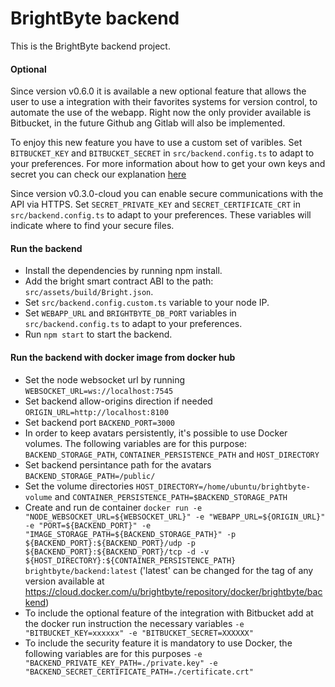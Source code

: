 # BrightByte backend
This is the BrightByte backend project.

 #### Optional

 Since version v0.6.0 it is available a new optional feature that allows the user to use a integration with their favorites systems for version control, to automate the use of the webapp. Right now the only provider available is Bitbucket, in the future Github ang Gitlab will also be implemented.
 
 To enjoy this new feature you have to use a custom set of varibles.
 Set `BITBUCKET_KEY` and `BITBUCKET_SECRET` in `src/backend.config.ts` to adapt to your preferences.
 For more information about how to get your own keys and secret you can check our explanation [here](https://tech.tribalyte.eu/blog-brightbyte-v0-6)

Since version v0.3.0-cloud you can enable secure communications with the API via HTTPS.
Set `SECRET_PRIVATE_KEY` and `SECRET_CERTIFICATE_CRT` in `src/backend.config.ts` to adapt to your preferences. These variables will indicate where to find your secure files.

 #### Run the backend

- Install the dependencies by running npm install.
- Add the bright smart contract ABI to the path: `src/assets/build/Bright.json`.
- Set `src/backend.config.custom.ts` variable to your node IP.
- Set `WEBAPP_URL` and `BRIGHTBYTE_DB_PORT` variables in `src/backend.config.ts` to adapt to your preferences.
- Run `npm start` to start the backend.

 #### Run the backend with docker image from docker hub

- Set the node websocket url by running `WEBSOCKET_URL=ws://localhost:7545`
- Set backend allow-origins direction if needed `ORIGIN_URL=http://localhost:8100`
- Set backend port `BACKEND_PORT=3000`
- In order to keep avatars persistently, it's possible to use Docker volumes. The following variables are for this purpose: `BACKEND_STORAGE_PATH`, `CONTAINER_PERSISTENCE_PATH` and `HOST_DIRECTORY`
- Set backend persintance path for the avatars `BACKEND_STORAGE_PATH=/public/`
- Set the volume directories `HOST_DIRECTORY=/home/ubuntu/brightbyte-volume` and `CONTAINER_PERSISTENCE_PATH=$BACKEND_STORAGE_PATH`
- Create and run de container `docker run -e "NODE_WEBSOCKET_URL=${WEBSOCKET_URL}" -e "WEBAPP_URL=${ORIGIN_URL}"  -e "PORT=${BACKEND_PORT}" -e "IMAGE_STORAGE_PATH=${BACKEND_STORAGE_PATH}" -p ${BACKEND_PORT}:${BACKEND_PORT}/udp -p  ${BACKEND_PORT}:${BACKEND_PORT}/tcp -d -v ${HOST_DIRECTORY}:${CONTAINER_PERSISTENCE_PATH} brightbyte/backend:latest` ('latest' can be changed for the tag of any version available at https://cloud.docker.com/u/brightbyte/repository/docker/brightbyte/backend)
- To include the optional feature of the integration with Bitbucket add at the docker run instruction the necessary variables `-e "BITBUCKET_KEY=xxxxxx" -e "BITBUCKET_SECRET=XXXXXX"`
- To include the security feature it is mandatory to use Docker, the following variables are for this purposes `-e "BACKEND_PRIVATE_KEY_PATH=./private.key" -e "BACKEND_SECRET_CERTIFICATE_PATH=./certificate.crt"`
